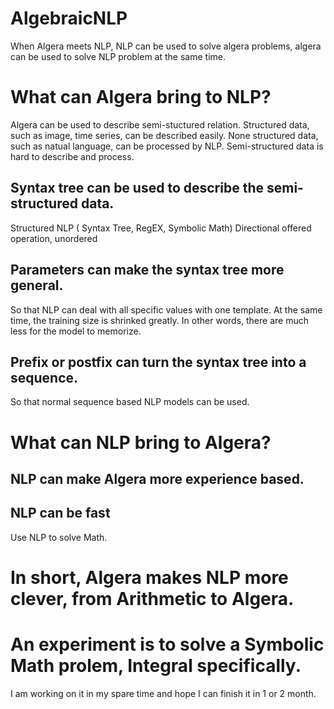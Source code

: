 # AlgebraicNLP
When Algera meets NLP, NLP can be used to solve algera problems, algera can be used to solve NLP problem at the same time.

# What can Algera bring to NLP?
Algera can be used to describe semi-stuctured relation. Structured data, such as image, time series, can be described easily. None structured data, such as natual language, can be processed by NLP. 
Semi-structured data is hard to describe and process.

## Syntax tree can be used to describe the semi-structured data.
Structured NLP ( Syntax Tree, RegEX, Symbolic Math)
Directional offered operation, unordered

## Parameters can make the syntax tree more general.
So that NLP can deal with all specific values with one template. At the same time, the training size is shrinked greatly. In other words, there are much less for the model to memorize.

## Prefix or postfix can turn the syntax tree into a sequence.
So that normal sequence based NLP models can be used.


# What can NLP bring to Algera?
## NLP can make Algera more experience based.
## NLP can be fast
Use NLP to solve Math.

# In short, Algera makes NLP more clever, from Arithmetic to Algera.

# An experiment is to solve a Symbolic Math prolem, Integral specifically.
I am working on it in my spare time and hope I can finish it in 1 or 2 month.

